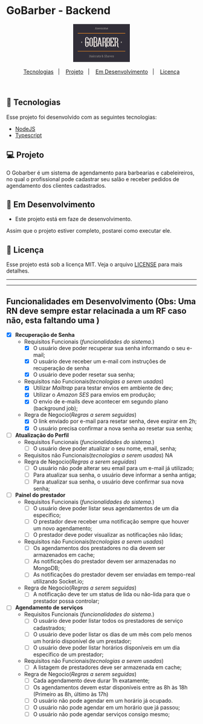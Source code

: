 
# GoBarber - Backend
<p align = "center">
  <img style="width:150px; height:100px;" src="https://github.com/DevBacega/GoBarberWeb/blob/master/src/assets/gobarberlogo.png" />
</p>
<p align="center">
  <a href="#-tecnologias">Tecnologias</a>&nbsp;&nbsp;&nbsp;|&nbsp;&nbsp;&nbsp;
  <a href="#-projeto">Projeto</a>&nbsp;&nbsp;&nbsp;|&nbsp;&nbsp;&nbsp;
  <a href="#construction_worker-em-desenvolvimento">Em Desenvolvimento</a>&nbsp;&nbsp;&nbsp;|&nbsp;&nbsp;&nbsp;
  <a href="#memo-licença">Licença</a>
</p>

<br>

## 🚀 Tecnologias

Esse projeto foi desenvolvido com as seguintes tecnologias:

- [NodeJS](https://nodejs.org/en/)
- [Typescript](https://www.typescriptlang.org/docs/home.html)


## 💻 Projeto

O Gobarber é um sistema de agendamento para barbearias e cabeleireiros, no qual o profissional pode cadastrar seu salão e receber pedidos de agendamento dos clientes cadastrados.


## :construction_worker: Em Desenvolvimento

- Este projeto está em faze de desenvolvimento.

Assim que o projeto estiver completo, postarei como executar ele.

## :memo: Licença

Esse projeto está sob a licença MIT. Veja o arquivo [LICENSE](LICENSE.md) para mais detalhes.

------------------------------------------------------------------------------------------------
-----------------------------------------------------------------------------------------------
## Funcionalidades em Desenvolvimento (Obs: Uma RN deve sempre estar relacinada a um RF caso não, esta faltando uma  )
- [X] **Recuperação de Senha**
	 - Requisitos Funcionais (*funcionalidades do sistema.*)
		 - [X] O usuário deve poder recuperar sua senha informando o seu e-mail;
		 - [X] O usuário deve receber um e-mail com instruções de recuperação de senha
		 - [X] O usuário deve poder resetar sua senha;
	 - Requisitos não Funcionais(*tecnologias a serem usadas*)
		 - [X] Utilizar *Mailtrap* para testar envios em ambiente de dev;
		 - [X] Utilizar o *Amazon SES* para envios em produção;
		 - [X] O envio de e-mails deve acontecer em segundo plano (background job);
	 - Regra de Negocio(*Regras a serem seguidas*)
		 - [X] O link enviado por e-mail para resetar senha, deve expirar em 2h;
		 - [X] O usuário precisa confirmar a nova senha ao resetar sua senha;
 - [ ] **Atualização do Perfil**
	 - Requisitos Funcionais (*funcionalidades do sistema.*)
		 - [ ] O usuário deve poder atualizar o seu nome, email, senha;
	 - Requisitos não Funcionais(*tecnologias a serem usadas*)
			NA
	 - Regra de Negocio(*Regras a serem seguidas*)
		 - [ ] O usuário não pode alterar seu email para um e-mail já utilizado;
		 - [ ] Para atualizar sua senha, o usuário deve informar a senha antiga;
		 - [ ] Para atualizar sua senha, o usuário deve confirmar sua nova senha;
 - [ ] **Painel do prestador**
	  - Requisitos Funcionais (*funcionalidades do sistema.*)
		 - [ ] O usuário deve poder listar seus agendamentos de um dia especifico;
		 - [ ] O prestador deve receber uma notificação sempre que houver um novo agendamento;
		 - [ ] O prestador deve poder visualizar as notificações não lidas;
	  - Requisitos não Funcionais(*tecnologias a serem usadas*)
		 - [ ] Os agendamentos dos prestadores no dia devem ser armazenados em cache;
		 - [ ] As notificações do prestador devem ser armazenadas no MongoDB;
		 - [ ] As notificações do prestador devem ser enviadas em tempo-real utilizando Socket.io;

	 - Regra de Negocio(*Regras a serem seguidas*)
		 - [ ] A notificação deve ter um status de lida ou não-lida para que o prestador possa controlar;
 - [ ] **Agendamento de serviços**
	  - Requisitos Funcionais (*funcionalidades do sistema.*)
		 - [ ] O usuário deve poder listar todos os prestadores de serviço cadastrados;
		 - [ ] O usuário deve poder listar os dias de um mês com pelo menos um horário disponível de um prestador;
		 - [ ] O usuário deve poder listar horários disponíveis em um dia especifico de um prestador;
	 - Requisitos não Funcionais(*tecnologias a serem usadas*)
		 - [ ] A listagem de prestadores deve ser armazenada em cache;
	 - Regra de Negocio(*Regras a serem seguidas*)
		 - [ ] Cada agendamento deve durar 1h exatamente;
		 - [ ] Os agendamentos devem estar disponíveis entre as 8h às 18h (Primeiro as 8h, último às 17h)
		 - [ ] O usuário não pode agendar em um horário já ocupado.
		 - [ ] O usuário não pode agendar em um horário que já passou;
		 - [ ] O usuário não pode agendar serviços consigo mesmo;
